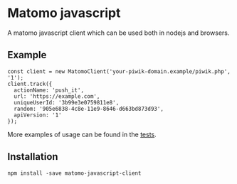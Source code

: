 # Matomo javascript 

A matomo javascript client which can be used both in nodejs and browsers.

## Example
```
const client = new MatomoClient('your-piwik-domain.example/piwik.php', '1');
client.track({
  actionName: 'push_it',
  url: 'https://example.com',
  uniqueUserId: '3b99e3e0759811e8',
  random: '905e6838-4c8e-11e9-8646-d663bd873d93',
  apiVersion: '1' 
});
```
More examples of usage can be found in the [tests](tests).

## Installation
```
npm install -save matomo-javascript-client
```
